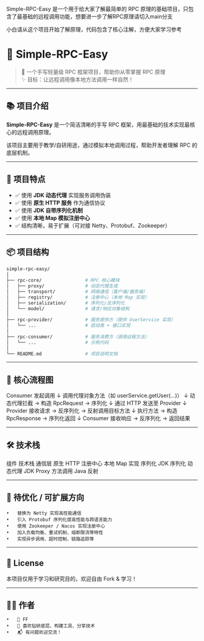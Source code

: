 Simple-RPC-Easy 是一个用于给大家了解最简单的 RPC 原理的基础项目，只包含了最基础的远程调用功能，想要进一步了解RPC原理请切入main分支

小白请从这个项目开始了解原理，代码包含了核心注解，方便大家学习参考
# 🔌 Simple-RPC-Easy

> 🧠 一个手写轻量级 RPC 框架项目，帮助你从零掌握 RPC 原理  
> ✨ 目标：让远程调用像本地方法调用一样自然！

---

## 📚 项目介绍

**Simple-RPC-Easy** 是一个简洁清晰的手写 RPC 框架，用最基础的技术实现最核心的远程调用原理。

该项目主要用于教学/自研用途，通过模拟本地调用过程，帮助开发者理解 RPC 的底层机制。

---

## 🚀 项目特点

- ✅ 使用 **JDK 动态代理** 实现服务调用伪装
- ✅ 使用 **原生 HTTP 服务** 作为通信协议
- ✅ 使用 **JDK 自带序列化机制**
- ✅ 使用 **本地 Map 模拟注册中心**
- ✅ 结构清晰，易于扩展（可对接 Netty、Protobuf、Zookeeper）

---

## 📦 项目结构

```bash
simple-rpc-easy/
│
├── rpc-core/                # RPC 核心模块
│   ├── proxy/               # 动态代理生成
│   ├── transport/           # 网络通信（客户端/服务端）
│   ├── registry/            # 注册中心（本地 Map 实现）
│   ├── serialization/       # 序列化/反序列化
│   └── model/               # 请求/响应对象结构
│
├── rpc-provider/            # 服务提供方（提供 UserService 实现）
│   └── ...                  # 启动类 + 接口实现
│
├── rpc-consumer/            # 服务消费方（调用远程方法）
│   └── ...                  # 示例代码
│
└── README.md                # 项目说明文档

```

---

## 🧠 核心流程图

Consumer 发起调用
        ↓
调用代理对象方法（如 userService.getUser(...)）
        ↓
动态代理拦截 → 构造 RpcRequest → 序列化
        ↓
通过 HTTP 发送至 Provider
        ↓
Provider 接收请求 → 反序列化 → 反射调用目标方法
        ↓
执行方法 → 构造 RpcResponse → 序列化返回
        ↓
Consumer 接收响应 → 反序列化 → 返回结果


---

## 🛠️ 技术栈

组件	技术栈
通信层	原生 HTTP
注册中心	本地 Map 实现
序列化	JDK 序列化
动态代理	JDK Proxy
方法调用	Java 反射


---

## 🔧 待优化 / 可扩展方向
	•	替换为 Netty 实现高性能通信
	•	引入 Protobuf 序列化提高性能与跨语言能力
	•	使用 Zookeeper / Nacos 实现注册中心
	•	加入负载均衡、重试机制、熔断限流等特性
	•	实现异步调用、超时控制、链路追踪等

---

## 📄 License

本项目仅用于学习和研究目的，欢迎自由 Fork & 学习！

---

## 🙋‍♂️ 作者
	•	👤 FF
	•	📝 喜欢钻研底层、构建工具、分享技术
	•	📬 有问题欢迎交流！
